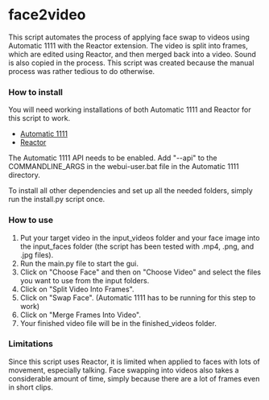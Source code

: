 # face2video

This script automates the process of applying face swap to videos using Automatic 1111 with the Reactor extension. The video is split into frames, which are edited using Reactor, and then merged back into a video. Sound is also copied in the process. This script was created because the manual process was rather tedious to do otherwise.

### How to install

You will need working installations of both Automatic 1111 and Reactor for this script to work.
- [Automatic 1111](https://github.com/AUTOMATIC1111/stable-diffusion-webui)
- [Reactor](https://github.com/Gourieff/sd-webui-reactor)

The Automatic 1111 API needs to be enabled. Add "--api" to the COMMANDLINE_ARGS in the webui-user.bat file in the Automatic 1111 directory.

To install all other dependencies and set up all the needed folders, simply run the install.py script once.

### How to use

1. Put your target video in the input_videos folder and your face image into the input_faces folder (the script has been tested with .mp4, .png, and .jpg files).
2. Run the main.py file to start the gui.  
3. Click on "Choose Face" and then on "Choose Video" and select the files you want to use from the input folders.
4. Click on "Split Video Into Frames". 
5. Click on "Swap Face". (Automatic 1111 has to be running for this step to work)
6. Click on "Merge Frames Into Video".
7. Your finished video file will be in the finished_videos folder.

### Limitations

Since this script uses Reactor, it is limited when applied to faces with lots of movement, especially talking. Face swapping into videos also takes a considerable amount of time, simply because there are a lot of frames even in short clips.
